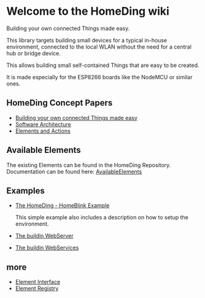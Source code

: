 # Welcome to the HomeDing wiki

Building your own connected Things made easy.

This library targets building small devices for a typical in-house environment, connected to the local WLAN without the need for a central hub or bridge device.

This allows building small self-contained Things that are easy to be created.

It is made especially for the ESP8266 boards like the NodeMCU or similar ones.

## HomeDing Concept Papers

- [Building your own connected Things made easy](HomeDingConceptPaper.01)
- [Software Architecture](HomeDingConceptPaper.02)
- [Elements and Actions](HomeDingConceptPaper.03)

## Available Elements

The existing Elements can be found in the HomeDing Repository.
Documentation can be found here: [AvailableElements](availableelements)

## Examples

- [The HomeDing - HomeBlink Example](Example-HomeBlink)

  This simple example also includes a description on how to setup the environment.

- [The buildin WebServer](WebServer)
- [The buildin WebServices](WebServices)

## more

- [Element Interface](ElementInterface)
- [Element Registry](ElementRegistry)